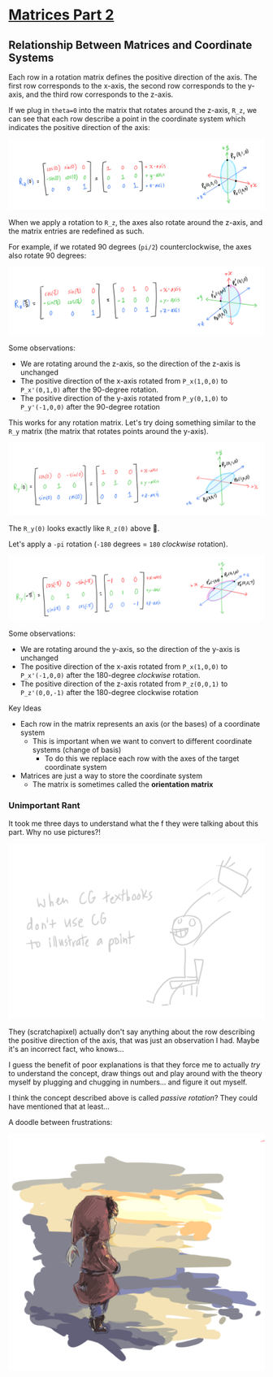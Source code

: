 # [Matrices Part 2](https://www.scratchapixel.com/lessons/mathematics-physics-for-computer-graphics/geometry/how-does-matrix-work-part-2)

## Relationship Between Matrices and Coordinate Systems
Each row in a rotation matrix defines the positive direction of the axis. The first row corresponds to the x-axis, the second row corresponds to the y-axis, and the third row corresponds to the z-axis.

If we plug in `theta=0` into the matrix that rotates around the z-axis, `R_z`, we can see that each row describe a point in the coordinate system which indicates the positive direction of the axis:

![Each row describes the axis direction](images/rotate-around-z-0.png)

When we apply a rotation to `R_z`, the axes also rotate around the z-axis, and the matrix entries are redefined as such.

For example, if we rotated 90 degrees (`pi/2`) counterclockwise, the axes also rotate 90 degrees:

![The axes definitions of a 90 degree counterclockwise rotation](images/rotate-around-z-90.png)

Some observations:
* We are rotating around the z-axis, so the direction of the z-axis is unchanged
* The positive direction of the x-axis rotated from `P_x(1,0,0)` to `P_x'(0,1,0)` after the 90-degree rotation.
* The positive direction of the y-axis rotated from `P_y(0,1,0)` to `P_y'(-1,0,0)` after the 90-degree rotation


This works for any rotation matrix. Let's try doing something similar to the `R_y` matrix (the matrix that rotates points around the y-axis).

![Each row describes the axis direction](images/rotate-around-y-0.png)

The `R_y(0)` looks exactly like `R_z(0)` above 🤯.

Let's apply a `-pi` rotation (`-180` degrees = `180` *clockwise* rotation).

![Applying a 180 clockwise rotation around the y-axis](images/rotate-around-y-180-clockwise.png)

Some observations:
* We are rotating around the y-axis, so the direction of the y-axis is unchanged
* The positive direction of the x-axis rotated from `P_x(1,0,0)` to `P_x'(-1,0,0)` after the 180-degree *clockwise* rotation.
* The positive direction of the z-axis rotated from `P_z(0,0,1)` to `P_z'(0,0,-1)` after the 180-degree clockwise rotation

Key Ideas
* Each row in the matrix represents an axis (or the bases) of a coordinate system
  * This is important when we want to convert to different coordinate systems (change of basis)
    * To do this we replace each row with the axes of the target coordinate system
* Matrices are just a way to store the coordinate system
  * The matrix is sometimes called the **orientation matrix**

### Unimportant Rant
It took me three days to understand what the f they were talking about this part. Why no use pictures?!

![CG education needs work](images/table-flip.png)

They (scratchapixel) actually don't say anything about the row describing the positive direction of the axis, that was just an observation I had. Maybe it's an incorrect fact, who knows...

I guess the benefit of poor explanations is that they force me to actually *try* to understand the concept, draw things out and play around with the theory myself by plugging and chugging in numbers... and figure it out myself.

I think the concept described above is called *passive rotation*? They could have mentioned that at least...

A doodle between frustrations:

![A doodle in betwween trying to understand the damn thing](images/frustration-doodle.png)

